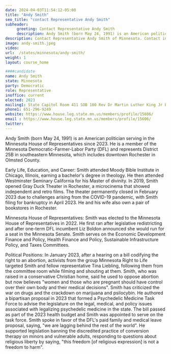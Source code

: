 ```yaml
---
date: 2024-04-03T11:54:12-05:00
title: "Andy Smith"
seo_title: "contact Representative Andy Smith"
subheader:
     greeting: Contact Representative Andy Smith
     description: Andy Smith (born May 24, 1991) is an American politician serving in the Minnesota House of Representatives since 2023. He is a member of the Minnesota Democratic-Farmer-Labor Party (DFL) and represents District 25B in southeastern Minnesota, which includes downtown Rochester in Olmsted County.
description: Contact Representative Andy Smith of Minnesota. Contact information for Andy Smith includes email address, phone number, and mailing address.
image: andy-smith.jpeg
video:
url:  /states/minnesota/andy-smith/
weight: 1
layout: course_home

####candidate
name: Andy Smith
state: Minnesota
party: Democratic
role: Representative
inoffice: current
elected: 2023
mailing1: State Capitol Room 411 SOB 100 Rev Dr Martin Luther King Jr Blvd St. Paul, MN 55155-1298
phone1: 651-296-9249
website: https://www.house.leg.state.mn.us/members/profile/15606/
email : https://www.house.leg.state.mn.us/members/profile/15606/
twitter:
---
```


Andy Smith (born May 24, 1991) is an American politician serving in the Minnesota House of Representatives since 2023. He is a member of the Minnesota Democratic-Farmer-Labor Party (DFL) and represents District 25B in southeastern Minnesota, which includes downtown Rochester in Olmsted County.

Early Life, Education, and Career:
Smith attended Moody Bible Institute in Chicago, Illinois, earning a bachelor's degree in theology. He then attended Westminster Seminary California for his Master of divinity. In 2019, Smith opened Gray Duck Theater in Rochester, a microcinema that showed independent and retro films. The theater permanently closed in February 2023 due to challenges arising from the COVID-19 pandemic, with Smith filing for bankruptcy in April 2023. He and his wife also own a pair of bookstores in Rochester.

Minnesota House of Representatives:
Smith was elected to the Minnesota House of Representatives in 2022. He first ran after legislative redistricting and after one-term DFL incumbent Liz Boldon announced she would run for a seat in the Minnesota Senate. Smith serves on the Economic Development Finance and Policy, Health Finance and Policy, Sustainable Infrastructure Policy, and Taxes Committees.

Political Positions:
In January 2023, after a hearing on a bill codifying the right to an abortion, activists from the group Minnesota Right to Life targeted Smith and fellow representative Tina Liebling, following them from the committee room while filming and shouting at them. Smith, who was raised in a conservative Christian home, said he used to oppose abortion but now believes "women and those who are pregnant should have control over their own body and their medical decisions". Smith has criticized the war on drugs and the crackdown on marijuana and psilocybin. He authored a bipartisan proposal in 2023 that formed a Psychedelic Medicine Task Force to advise the legislature on the legal, medical, and policy issues associated with legalizing psychedelic medicine in the state. The bill passed as part of the 2023 health budget and Smith was appointed to serve on the task force. Smith spoke in favor of the DFL's paid family and medical leave proposal, saying, "we are lagging behind the rest of the world". He supported legislation banning the discredited practice of conversion therapy on minors and vulnerable adults, responding to questions about religious liberty by saying, "this freedom [of religious expression] is not a freedom to harm".
